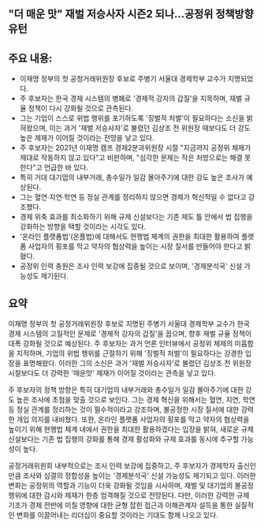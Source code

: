 ## "더 매운 맛" 재벌 저승사자 시즌2 되나…공정위 정책방향 유턴

## 주요 내용:
*   이재명 정부의 첫 공정거래위원장 후보로 주병기 서울대 경제학부 교수가 지명되었다.
*   주 후보자는 한국 경제 시스템의 병폐로 '경제적 강자의 갑질'을 지목하며, 재벌 규율 정책이 다시 강화될 것으로 관측된다.
*   그는 기업이 스스로 위법 행위를 포기하도록 '징벌적 처벌'이 필요하다는 소신을 밝혀왔으며, 이는 과거 '재벌 저승사자'로 불렸던 김상조 전 위원장 때보다도 더 강도 높은 제재가 이어질 것이라는 전망을 낳고 있다.
*   주 후보자는 2021년 이재명 캠프 경제2분과위원장 시절 "지금까지 공정위 체제가 제대로 작동하지 않고 있다"고 비판하며, "심각한 문제는 작은 처방으로는 해결 못 한다"고 언급한 바 있다.
*   특히 거대 대기업의 내부거래, 총수일가 일감 몰아주기에 대한 강도 높은 조사가 예상된다.
*   그는 혈연·지연·학연 등 정실 관계를 정리하지 않으면 경제가 혁신적일 수 없다고 강조했다.
*   경제 위축 효과를 최소화하기 위해 규제 신설보다는 기존 제도 틀 안에서 법 집행을 강화하는 방향을 택할 것이라는 시각도 있다.
*   '온라인 플랫폼법'(온플법)에 대해서도 현행법 체계의 권한을 최대한 활용하여 플랫폼 사업자의 횡포를 막고 약자의 협상력을 높이는 시장 질서를 만들어야 한다고 밝혔다.
*   공정위 인력 충원은 조사 인력 보강에 집중될 것으로 보이며, '경제분석국' 신설 가능성도 제기된다.

## 요약
이재명 정부의 첫 공정거래위원장 후보로 지명된 주병기 서울대 경제학부 교수가 한국 경제 시스템의 고질적인 문제로 '경제적 강자의 갑질'을 꼽으며, 향후 재벌 규율 정책이 대폭 강화될 것으로 예상된다. 주 후보자는 과거 언론 인터뷰에서 공정위 체제의 미흡함을 지적하며, 기업의 위법 행위를 근절하기 위해 '징벌적 처벌'이 필요하다는 강경한 입장을 표명해왔다. 이러한 그의 소신은 과거 '재벌 저승사자'로 불렸던 김상조 전 위원장 시절보다도 더 강력한 '매운맛' 제재가 이어질 것이라는 관측을 낳고 있다.

주 후보자의 정책 방향은 특히 대기업의 내부거래와 총수일가 일감 몰아주기에 대한 강도 높은 조사에 초점을 맞출 것으로 보인다. 그는 경제 혁신을 위해서는 혈연, 지연, 학연 등 정실 관계를 정리하는 것이 필수적이라고 강조하며, 불공정한 시장 질서에 대한 강력한 개입 의지를 내비쳤다. 또한, 온라인 플랫폼 사업자의 횡포를 막고 약자의 협상력을 높이기 위해 현행법 체계 내에서 권한을 최대한 활용하겠다는 입장을 밝혀, 새로운 규제 신설보다는 기존 법 집행의 강화를 통해 경제 활성화와 규제 효과를 동시에 추구할 가능성이 높다.

공정거래위원회 내부적으로는 조사 인력 보강에 집중하고, 주 후보자가 경제학자 출신인 만큼 조사와 심결의 정합성을 높이는 '경제분석국' 신설 가능성도 제기되고 있다. 이러한 변화는 공정위의 역할과 기능이 더욱 강화될 것임을 시사하며, 재벌 및 대기업의 불공정 행위에 대한 감시와 제재가 한층 엄격해질 것으로 전망된다. 다만, 이러한 강력한 규제 기조가 경제 전반에 미칠 영향에 대한 균형 잡힌 접근과 이해관계자 설득을 통한 실질적인 변화를 이끌어내는 리더십이 중요할 것이라는 기대도 함께 나오고 있다.